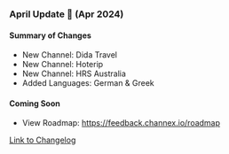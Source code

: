 ### April Update 🚀 (Apr 2024)

#### Summary of Changes
- New Channel: Dida Travel
- New Channel: Hoterip
- New Channel: HRS Australia
- Added Languages: German & Greek

#### Coming Soon
- View Roadmap: https://feedback.channex.io/roadmap

[Link to Changelog](https://docs.channex.io/changelog)
